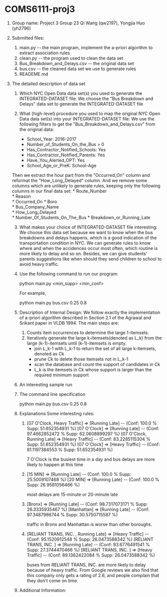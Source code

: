 # COMS6111-proj3

1. Group name: Project 3 Group 23
  Qi Wang (qw2197), Yongjia Huo (yh2796)

2. Submitted files:
    1. main.py -- the main program, implement the a-priori algorithm to extract association rules
    2. clean.py -- the program used to clean the data set
    3. Bus_Breakdown_and_Delays.csv -- the original data set
    4. bus.csv -- the cleaned data set we use to generate rules
    5. READEME.md
    
3. The detailed description of data set
    1. Which NYC Open Data data set(s) you used to generate the INTEGRATED-DATASET file:
      We choose the "Bus Breakdown and Delays" data set to generate the INTEGRATED-DATASET file
      
    2. What (high-level) procedure you used to map the original NYC Open Data data set(s) into your INTEGRATED-DATASET file:
      We use the following filters to get the "Bus_Breakdown_and_Delays.csv" from the original data:
        * School_Year: 2016-2017
        * Number_of_Students_On_the_Bus > 0
        * Has_Contractor_Notified_Schools: Yes
        * Has_Contractor_Notified_Parents: Yes
        * Have_You_Alerted_OPT: Yes
        * School_Age_or_PreK: School-Age
        
        
      Then we extract the hour part from the "Occurred_On" column and reformat the "How_Long_Delayed" column. And we remove some columns which are unlikely to generate rules, keeping only the following columns in our final data set:
        * Route_Number	
        * Reason	
        * Occurred_On
        * Boro	
        * Bus_Company_Name	 
        * How_Long_Delayed	
        * Number_Of_Students_On_The_Bus	
        * Breakdown_or_Running_Late
        
    3. What makes your choice of INTEGRATED-DATASET file interesting:
    We choose this data set because we want to know when the bus breakdowns and delays happens, which is a good indication of the transportation condition in NYC. We can generate rules to know where and when the accidences occur most often, which routine is more likely to delay and so on. Besides, we can give students' parents suggestions like when should they send children to school to avoid heavy traffic.

    4. Use the following command to run our program:
    
         python main.py <INTEGRATED-DATASET> <min_supp> <min_conf>
           
       For example, 
      
         python main.py bus.csv 0.25 0.8

    5. Description of Internal Design:
    We follow exactly the implementation of a-priori algorithm described in Section 2.1 of the Agrawal and Srikant paper in VLDB 1994. The main steps are:
       1. Counts item occurrences to determine the large 1-itemsets.  
       2. Iteratively generate the large k-itemsets(denoted as L_k) from the large (k-1)-itemsets until (k-1)-itemsets is empty.
          * join L_k-1 with L_k-1 to return the set of all large k-itemsets, denoted as Ck
          * prune Ck to delete those itemsets not in L_k-1 
          * scan the database and count the support of candidates in Ck
          * L_k is the itemsets in Ck whose support is larger than the required minimum support 
    
    6. An interesting sample run
      1. The command line specification
      
         python main.py bus.csv 0.25 0.8

      2. Explanations
          Some interesting rules:
          1. [07 O'Clock, Heavy Traffic] => [Running Late] -- (Conf: 100.0 %  Supp: 51.652354931 %)
             [07 O'Clock] => [Running Late] -- (Conf: 97.4662852472 %  Supp: 62.0608899297 %)
             [07 O'Clock, Running Late] => [Heavy Traffic] -- (Conf: 83.2285115304 %  Supp: 51.652354931 %)
             [07 O'Clock] => [Heavy Traffic] -- (Conf: 81.1197384553 %  Supp: 51.652354931 %)
             
             7 O'Clock is the busiest time in a day and bus delays are more likely to happen at this time
             
          2. [15 MIN] => [Running Late] -- (Conf: 100.0 %  Supp: 25.5009107468 %)
             [20 MIN] => [Running Late] -- (Conf: 100.0 %  Supp: 26.9581056466 %)
             
             most delays are 15-minute or 20-minute late
          
          3. [Bronx] => [Running Late] -- (Conf: 98.7317073171 %  Supp: 26.3335935467 %)
             [Manhattan] => [Running Late] -- (Conf: 97.3487986744 %  Supp: 30.5750715587 %) 
             
             traffic in Bronx and Manhattan is worse than other boroughs.
            
          4. [RELIANT TRANS, INC. , Running Late] => [Heavy Traffic] -- (Conf: 95.1520912548 %  Supp: 26.0473588342 %)
             [RELIANT TRANS, INC. ] => [Running Late] -- (Conf: 93.6776491541 %  Supp: 27.3744470466 %)
             [RELIANT TRANS, INC. ] => [Heavy Traffic] -- (Conf: 89.1362422084 %  Supp: 26.0473588342 %) 
             
             buses from RELIANT TRANS, INC. are more likely to delay because of heavy traffic. From Google reviews we also find that this              company only gets a rating of 2.6, and people complain that they don't come on time. 
    
    7. Additional Information:

